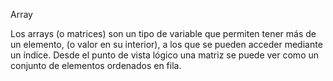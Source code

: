 Array

Los arrays (o matrices) son un tipo de variable que permiten tener más de un elemento, (o valor en su interior), a los que se pueden acceder mediante un índice. Desde el punto de vista lógico una matriz se puede ver como un conjunto de elementos ordenados en fila.
